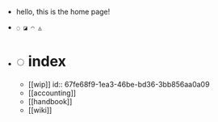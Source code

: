 - hello, this is the home page!
- ```
  ◌ ◪ ◠ ◬
  ```
- # ◌ index
	- [[wip]]
	  id:: 67fe68f9-1ea3-46be-bd36-3bb856aa0a09
	- [[accounting]]
	- [[handbook]]
	- [[wiki]]